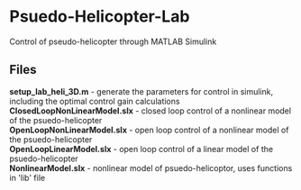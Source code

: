 # Psuedo-Helicopter-Lab
Control of pseudo-helicopter through MATLAB Simulink

## Files
**setup_lab_heli_3D.m** - generate the parameters for control in simulink, including the optimal control gain calculations  
**ClosedLoopNonLinearModel.slx** - closed loop control of a nonlinear model of the psuedo-helicopter  
**OpenLoopNonLinearModel.slx** - open loop control of a nonlinear model of the psuedo-helicopter  
**OpenLoopLinearModel.slx** - open loop control of a linear model of the psuedo-helicopter  
**NonlinearModel.slx** - nonlinear model of psuedo-helicoptor, uses functions in 'lib' file  



